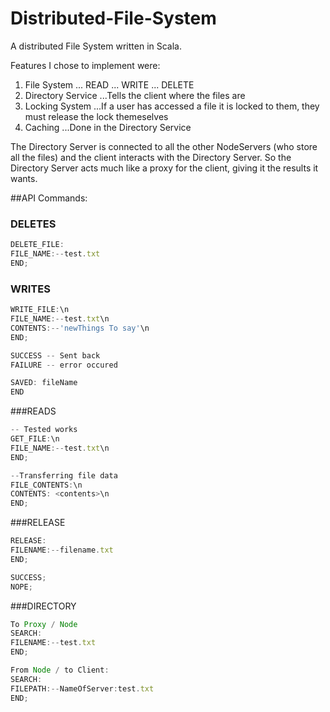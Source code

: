 # Distributed-File-System
A distributed File System written in Scala.

Features I chose to implement were:

1. File System
... READ
... WRITE
... DELETE
2. Directory Service 
...Tells the client where the files are
3. Locking System 
...If a user has accessed a file it is locked to them, they must release the lock themeselves
4. Caching
...Done in the Directory Service


The Directory Server is connected to all the other NodeServers (who store all the files) and the client interacts with the Directory Server. So the Directory Server acts much like a proxy for the client, giving it the results it wants.

##API Commands:
### DELETES 
```Javascript
DELETE_FILE:
FILE_NAME:--test.txt
END;
```

### WRITES 
```javascript
WRITE_FILE:\n
FILE_NAME:--test.txt\n
CONTENTS:--'newThings To say'\n
END;

SUCCESS -- Sent back
FAILURE -- error occured

SAVED: fileName
END
```

###READS
```javascript
-- Tested works
GET_FILE:\n
FILE_NAME:--test.txt\n
END;

--Transferring file data
FILE_CONTENTS:\n
CONTENTS: <contents>\n
END;
```

###RELEASE
```javascript
RELEASE:
FILENAME:--filename.txt
END;

SUCCESS;
NOPE;
```

###DIRECTORY
```javascript
To Proxy / Node
SEARCH:
FILENAME:--test.txt
END;

From Node / to Client:
SEARCH:
FILEPATH:--NameOfServer:test.txt
END;
```

